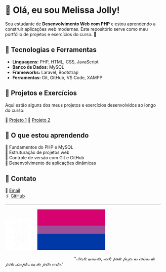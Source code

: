 # 🥀 Olá, eu sou Melissa Jolly!

Sou estudante de **Desenvolvimento Web com PHP** e estou aprendendo a construir aplicações web modernas. Este repositório serve como meu portfólio de projetos e exercícios do curso. 🎀

## 🔻 Tecnologias e Ferramentas
- **Linguagens:** PHP, HTML, CSS, JavaScript
- **Banco de Dados:** MySQL
- **Frameworks:** Laravel, Bootstrap
- **Ferramentas:** Git, GitHub, VS Code, XAMPP

## 🔻 Projetos e Exercícios
Aqui estão alguns dos meus projetos e exercícios desenvolvidos ao longo do curso:

🔺 [Projeto 1](https://github.com/jo0lly)
🔺 [Projeto 2](https://github.com/jo0lly/NossoProjeto) 
<!--🔺 [Projeto 3](https://github.com/seu-usuario/projeto-3) - Breve descrição do projeto. -->

## 🔻 O que estou aprendendo
🔺 Fundamentos do PHP e MySQL  
🔺 Estruturação de projetos web  
🔺 Controle de versão com Git e GitHub  
🔺 Desenvolvimento de aplicações dinâmicas  

## 🔻 Contato
📩 [Email](melissanepomuceno09@gmail.com.br)  
🖇️ [GitHub](https://github.com/jo0lly)  

---
![honestidade](https://github.com/jo0lly/jo0lly/blob/main/images%20(1).png?raw=true)
![bi](https://github.com/jo0lly/jo0lly/blob/main/Bisexual_Pride_Flag.svg.png?raw=true)


ㅤㅤㅤㅤㅤㅤㅤㅤㅤㅤㅤㅤㅤㅤㅤㅤㅤ "𝒩𝑒𝓈𝓉𝑒 𝓂𝓊𝓃𝒹𝑜, 𝓋𝑜𝒸ê 𝓅𝑜𝒹𝑒 𝒻𝒶𝓏𝑒𝓇 𝒶𝓈 𝒸𝑜𝒾𝓈𝒶𝓈 𝒹𝑜 𝒿𝑒𝒾𝓉𝑜 𝓈𝒾𝓂𝓅𝓁𝑒𝓈 𝑜𝓊 𝒹𝑜 𝒿𝑒𝒾𝓉𝑜 𝒸𝑒𝓇𝓉𝑜."
